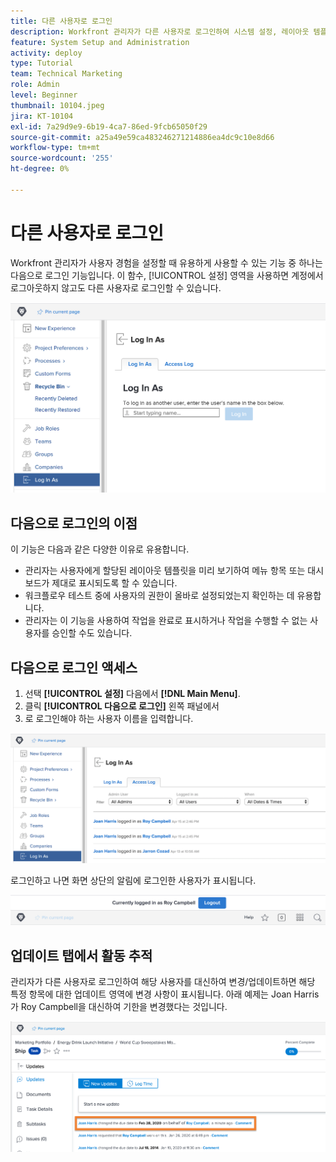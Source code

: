 ```yaml
---
title: 다른 사용자로 로그인
description: Workfront 관리자가 다른 사용자로 로그인하여 시스템 설정, 레이아웃 템플릿, 보고서 등을 테스트하는 방법에 대해 알아봅니다.
feature: System Setup and Administration
activity: deploy
type: Tutorial
team: Technical Marketing
role: Admin
level: Beginner
thumbnail: 10104.jpeg
jira: KT-10104
exl-id: 7a29d9e9-6b19-4ca7-86ed-9fcb65050f29
source-git-commit: a25a49e59ca483246271214886ea4dc9c10e8d66
workflow-type: tm+mt
source-wordcount: '255'
ht-degree: 0%

---
```


# 다른 사용자로 로그인

Workfront 관리자가 사용자 경험을 설정할 때 유용하게 사용할 수 있는 기능 중 하나는 다음으로 로그인 기능입니다. 이 함수, [!UICONTROL 설정] 영역을 사용하면 계정에서 로그아웃하지 않고도 다른 사용자로 로그인할 수 있습니다.

![[!UICONTROL 다음으로 로그인] 페이지 위치 [!UICONTROL 설정] 영역](assets/admin-fund-log-in-as-1.png)

## 다음으로 로그인의 이점

이 기능은 다음과 같은 다양한 이유로 유용합니다.

* 관리자는 사용자에게 할당된 레이아웃 템플릿을 미리 보기하여 메뉴 항목 또는 대시보드가 제대로 표시되도록 할 수 있습니다.
* 워크플로우 테스트 중에 사용자의 권한이 올바로 설정되었는지 확인하는 데 유용합니다.
* 관리자는 이 기능을 사용하여 작업을 완료로 표시하거나 작업을 수행할 수 없는 사용자를 승인할 수도 있습니다.

## 다음으로 로그인 액세스

1. 선택 **[!UICONTROL 설정]** 다음에서 **[!DNL Main Menu]**.
1. 클릭 **[!UICONTROL 다음으로 로그인]** 왼쪽 패널에서
1. 로 로그인해야 하는 사용자 이름을 입력합니다.

![[!UICONTROL 액세스 로그] 탭 [!UICONTROL 다음으로 로그인] 페이지](assets/admin-fund-log-in-as-3.png)

로그인하고 나면 화면 상단의 알림에 로그인한 사용자가 표시됩니다.

![[!UICONTROL 현재 다음으로 로그인됨] 맨 위에 있는 메시지 [!DNL Workfront] 창](assets/admin-fund-log-in-as-2.png)

## 업데이트 탭에서 활동 추적

관리자가 다른 사용자로 로그인하여 해당 사용자를 대신하여 변경/업데이트하면 해당 특정 항목에 대한 업데이트 영역에 변경 사항이 표시됩니다. 아래 예제는 Joan Harris가 Roy Campbell을 대신하여 기한을 변경했다는 것입니다.

![업데이트 섹션](assets/admin-fund-log-in-as-4.png)
